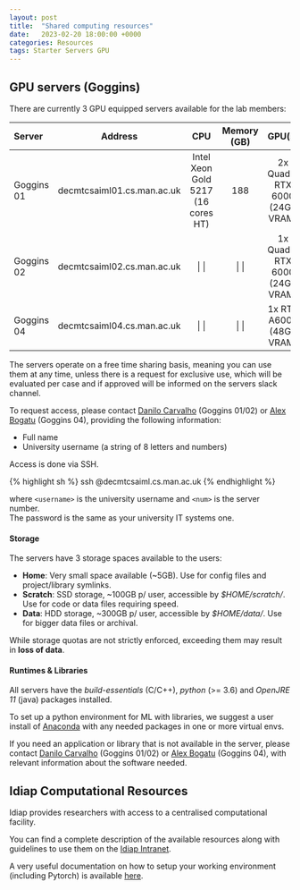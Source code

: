 ```yaml
---
layout: post
title:  "Shared computing resources"
date:   2023-02-20 18:00:00 +0000
categories: Resources
tags: Starter Servers GPU
---
```


## GPU servers (Goggins)

There are currently 3 GPU equipped servers available for the lab members:

| Server | Address | CPU | Memory (GB) | GPU(s) |
| :---- | :----: | :----: | :----: | :----: |
| Goggins 01 | decmtcsaiml01.cs.man.ac.uk | Intel Xeon Gold 5217 (16 cores HT) | 188 | 2x Quadro RTX 6000 (24GB VRAM) |
| Goggins 02 | decmtcsaiml02.cs.man.ac.uk | \| \| | \| \| | 1x Quadro RTX 6000 (24GB VRAM) |
| Goggins 04 | decmtcsaiml04.cs.man.ac.uk | \| \| | \| \| | 1x RTX A6000 (48GB VRAM) |

The servers operate on a free time sharing basis, meaning you can use them at any time, unless there is a request for exclusive use, which will be evaluated per case and if approved will be informed on the servers slack channel.

To request access, please contact [Danilo Carvalho](/people.html#danilo.carvalho) (Goggins 01/02) or [Alex Bogatu](/people.html#alex.bogatu) (Goggins 04), providing the following information:
- Full name
- University username (a string of 8 letters and numbers)

Access is done via SSH. 

{% highlight sh %}
ssh <username>@decmtcsaiml<num>.cs.man.ac.uk
{% endhighlight %}

where `<username>` is the university username and `<num>` is the server number.<br/>
The password is the same as your university IT systems one.

#### Storage

The servers have 3 storage spaces available to the users:

* **Home**: Very small space available (~5GB). Use for config files and project/library symlinks.
* **Scratch**: SSD storage, ~100GB p/ user, accessible by *$HOME/scratch/*. Use for code or data files requiring speed.
* **Data**: HDD storage, ~300GB p/ user, accessible by *$HOME/data/*. Use for bigger data files or archival.

While storage quotas are not strictly enforced, exceeding them may result in **loss of data**.

#### Runtimes & Libraries

All servers have the *build-essentials* (C/C++), *python* (>= 3.6) and *OpenJRE 11* (java) packages installed.

To set up a python environment for ML with libraries, we suggest a user install of [Anaconda](https://www.anaconda.com/) with any needed packages in one or more virtual envs.

If you need an application or library that is not available in the server, please contact [Danilo Carvalho](/people.html#danilo.carvalho) (Goggins 01/02) or [Alex Bogatu](/people.html#alex.bogatu) (Goggins 04), with relevant information about the software needed. 


## Idiap Computational Resources

Idiap provides researchers with access to a centralised computational facility.

You can find a complete description of the available resources along with guidelines to use them on the [Idiap Intranet](https://secure.idiap.ch/intranet/system/computing/ComputationGrid).

A very useful documentation on how to setup your working environment (including Pytorch) is available [here](https://lab.idiap.ch/devel/local/sq/practical/env.html).